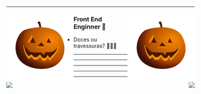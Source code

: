 

 ---
<p>
  <img width="180" align='left' src="https://github.com/spyrado/spyrado/blob/main/imagens/ezgif-3-a4635746fc7d.gif">
</p>
<p>
  <img width="180" align='right' src="https://github.com/spyrado/spyrado/blob/main/imagens/ezgif-3-a4635746fc7d.gif">
</p>

### Front End Enginner 🎃

* Doces ou travessuras? 🍬🍬🍬

---
---
---
---
---
<img width="480" align='left' src="https://github-readme-stats.vercel.app/api?username=spyrado&show_icons=true&theme=radical&count_private=true&include_all_commits=true&title_color=8c15b9&text_color=13F077&icon_color=F0B243&bg_color=1a1e2d">

<img align='right' src="https://github-readme-stats.vercel.app/api/top-langs/?username=spyrado&layout=compact">
